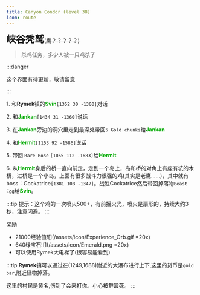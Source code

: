 ```yaml
---
title: Canyon Condor (level 38)
icon: route
---
```

<span style="font-size: 25px;">**峡谷秃鹫**</span>~~(鹰？？？？？)~~

>杀鸡任务，多少人被一只鸡杀了

:::danger

这个界面有待更新，敬请留意

:::

<span class="stage-index">1.</span> 和**Rymek**镇的<font color=00AA00>**Svin**</font>`[1352 30 -1300]`对话

<span class="stage-index">2.</span> 和<font color=00AA00>**Jankan**</font>`[1434 31 -1360]`说话

<span class="stage-index">3.</span> 在<font color=00AA00>**Jankan**</font>旁边的洞穴里走到最深处带回`5 Gold chunks`给<font color=00AA00>**Jankan**</font>

<span class="stage-index">4.</span> 和<font color=00AA00>**Hermit**</font>`[1153 92 -1586]`说话

<span class="stage-index">5.</span> 带回 `Rare Rose` `[1055 112 -1683]`给<font color=00AA00>**Hermit**</font>

<span class="stage-index">6.</span> 从<font color=00AA00>**Hermit**</font>身后的桥一直向前走，走到一个岛上，岛和桥的对角上有座有坑的木桥，过桥是一个小岛，上面有很多战斗力很强的鸡(其实是老鹰……)，其中就有boss：Cockatrice`[1381 108 -1347]`。战胜Cockatrice然后带回掉落物`Beast Egg`给<font color=00AA00>**Svin**</font>。

:::tip
提示：这个鸡的一次喷火500+，有前摇火光，喷火是扇形的，持续大约3秒，注意闪避。
:::

奖励
+ 21000经验值![](/assets/icon/Experience_Orb.gif =20x)
+ 640绿宝石![](/assets/icon/Emerald.png =20x)
+ 可以使用Rymek大电梯了(很容易能看到)
  
:::tip
**Rymek**镇可以通过在(1249,1688)附近的大瀑布进行上下,这里的货币是`gold bar`,附近怪物掉落。

这里的村民是黄名,伤到了会来打你。小心被群殴死。
:::
